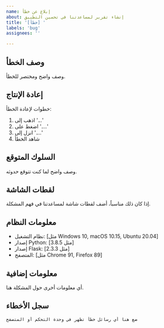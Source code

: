 ```yaml
---
name: إبلاغ عن خطأ
about: إنشاء تقرير لمساعدتنا في تحسين التطبيق
title: '[خطأ] '
labels: 'bug'
assignees: ''

---
```


## وصف الخطأ
وصف واضح ومختصر للخطأ.

## إعادة الإنتاج
خطوات لإعادة الخطأ:
1. اذهب إلى '...'
2. اضغط على '....'
3. انزل إلى '....'
4. شاهد الخطأ

## السلوك المتوقع
وصف واضح لما كنت تتوقع حدوثه.

## لقطات الشاشة
إذا كان ذلك مناسباً، أضف لقطات شاشة لمساعدتنا في فهم المشكلة.

## معلومات النظام
 - نظام التشغيل: [مثل Windows 10, macOS 10.15, Ubuntu 20.04]
 - إصدار Python: [مثل 3.8.5]
 - إصدار Flask: [مثل 2.3.3]
 - المتصفح: [مثل Chrome 91, Firefox 89]

## معلومات إضافية
أي معلومات أخرى حول المشكلة هنا.

## سجل الأخطاء
```
ضع هنا أي رسائل خطأ تظهر في وحدة التحكم أو المتصفح
``` 